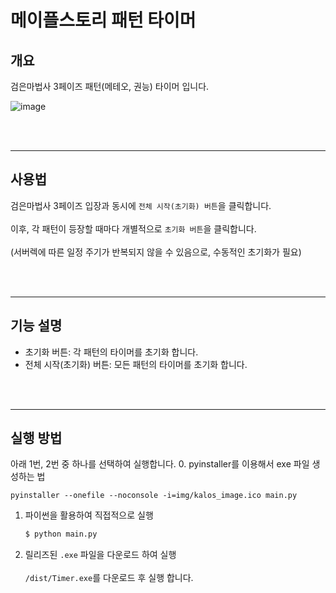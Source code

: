 # 메이플스토리 패턴 타이머
## 개요
검은마법사 3페이즈 패턴(메테오, 권능) 타이머 입니다.

![image](https://user-images.githubusercontent.com/40859447/152670797-976392d2-99f9-4b19-a815-3f8542619f04.png)


<br></br>


---
## 사용법
검은마법사 3페이즈 입장과 동시에 `전체 시작(초기화) 버튼`을 클릭합니다. <br></br>
이후, 각 패턴이 등장할 때마다 개별적으로 `초기화 버튼`을 클릭합니다. <br></br>
(서버렉에 따른 일정 주기가 반복되지 않을 수 있음으로, 수동적인 초기화가 필요)

<br></br>

---
## 기능 설명
- 초기화 버튼: 각 패턴의 타이머를 초기화 합니다.
- 전체 시작(초기화) 버튼: 모든 패턴의 타이머를 초기화 합니다.


<br></br>

---
## 실행 방법
아래 1번, 2번 중 하나를 선택하여 실행합니다.
0. pyinstaller를 이용해서 exe 파일 생성하는 법
   ```
   pyinstaller --onefile --noconsole -i=img/kalos_image.ico main.py
   ```
1. 파이썬을 활용하여 직접적으로 실행
    ```python
    $ python main.py

2. 릴리즈된 `.exe` 파일을 다운로드 하여 실행 <br></br>
    `/dist/Timer.exe`를 다운로드 후 실행 합니다.